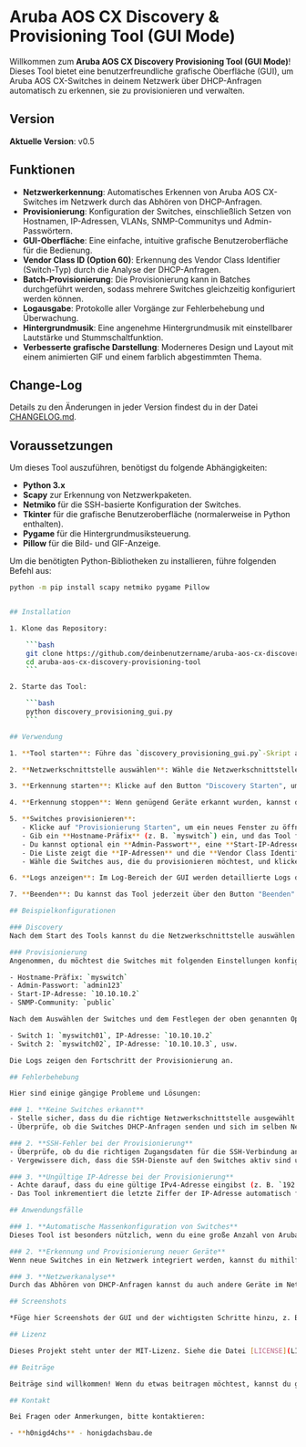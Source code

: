 
# Aruba AOS CX Discovery & Provisioning Tool (GUI Mode)

Willkommen zum **Aruba AOS CX Discovery Provisioning Tool (GUI Mode)**! Dieses Tool bietet eine benutzerfreundliche grafische Oberfläche (GUI), um Aruba AOS CX-Switches in deinem Netzwerk über DHCP-Anfragen automatisch zu erkennen, sie zu provisionieren und verwalten.

## Version

**Aktuelle Version**: v0.5

## Funktionen

- **Netzwerkerkennung**: Automatisches Erkennen von Aruba AOS CX-Switches im Netzwerk durch das Abhören von DHCP-Anfragen.
- **Provisionierung**: Konfiguration der Switches, einschließlich Setzen von Hostnamen, IP-Adressen, VLANs, SNMP-Communitys und Admin-Passwörtern.
- **GUI-Oberfläche**: Eine einfache, intuitive grafische Benutzeroberfläche für die Bedienung.
- **Vendor Class ID (Option 60)**: Erkennung des Vendor Class Identifier (Switch-Typ) durch die Analyse der DHCP-Anfragen.
- **Batch-Provisionierung**: Die Provisionierung kann in Batches durchgeführt werden, sodass mehrere Switches gleichzeitig konfiguriert werden können.
- **Logausgabe**: Protokolle aller Vorgänge zur Fehlerbehebung und Überwachung.
- **Hintergrundmusik**: Eine angenehme Hintergrundmusik mit einstellbarer Lautstärke und Stummschaltfunktion.
- **Verbesserte grafische Darstellung**: Moderneres Design und Layout mit einem animierten GIF und einem farblich abgestimmten Thema.

## Change-Log

Details zu den Änderungen in jeder Version findest du in der Datei [CHANGELOG.md](CHANGELOG.md).

## Voraussetzungen

Um dieses Tool auszuführen, benötigst du folgende Abhängigkeiten:

- **Python 3.x**
- **Scapy** zur Erkennung von Netzwerkpaketen.
- **Netmiko** für die SSH-basierte Konfiguration der Switches.
- **Tkinter** für die grafische Benutzeroberfläche (normalerweise in Python enthalten).
- **Pygame** für die Hintergrundmusiksteuerung.
- **Pillow** für die Bild- und GIF-Anzeige.

Um die benötigten Python-Bibliotheken zu installieren, führe folgenden Befehl aus:

```bash
python -m pip install scapy netmiko pygame Pillow


## Installation

1. Klone das Repository:

    ```bash
    git clone https://github.com/deinbenutzername/aruba-aos-cx-discovery-provisioning-tool.git
    cd aruba-aos-cx-discovery-provisioning-tool
    ```

2. Starte das Tool:

    ```bash
    python discovery_provisioning_gui.py
    ```

## Verwendung

1. **Tool starten**: Führe das `discovery_provisioning_gui.py`-Skript aus, um die GUI zu öffnen.

2. **Netzwerkschnittstelle auswählen**: Wähle die Netzwerkschnittstelle aus, über die die DHCP-Anfragen überwacht werden sollen. Das Tool erkennt automatisch die verfügbaren Netzwerkschnittstellen deines Systems und listet sie zur Auswahl auf.

3. **Erkennung starten**: Klicke auf den Button "Discovery Starten", um den Erkennungsprozess zu starten. Das Tool überwacht die DHCP-Anfragen und zeigt die erkannten Aruba AOS CX-Switches sowie ihre **IP-Adressen** und **Vendor Class Identifier (Option 60)** in der GUI an.

4. **Erkennung stoppen**: Wenn genügend Geräte erkannt wurden, kannst du den Erkennungsprozess über den Button "Discovery Stoppen" beenden.

5. **Switches provisionieren**:
   - Klicke auf "Provisionierung Starten", um ein neues Fenster zu öffnen, in dem du die zu provisionierenden Switches auswählen kannst.
   - Gib ein **Hostname-Präfix** (z. B. `myswitch`) ein, und das Tool fügt automatisch eine fortlaufende Nummer hinzu (z. B. `myswitch01`, `myswitch02`).
   - Du kannst optional ein **Admin-Passwort**, eine **Start-IP-Adresse** und eine **SNMP-Community** festlegen.
   - Die Liste zeigt die **IP-Adressen** und die **Vendor Class Identifier (Option 60)** der erkannten Switches an, sodass du gezielt Geräte provisionieren kannst.
   - Wähle die Switches aus, die du provisionieren möchtest, und klicke auf "Provisionierung Starten".

6. **Logs anzeigen**: Im Log-Bereich der GUI werden detaillierte Logs des Erkennungs- und Provisionierungsprozesses angezeigt. Hier kannst du den Status und etwaige Fehlermeldungen nachvollziehen.

7. **Beenden**: Du kannst das Tool jederzeit über den Button "Beenden" schließen.

## Beispielkonfigurationen

### Discovery
Nach dem Start des Tools kannst du die Netzwerkschnittstelle auswählen und auf "Discovery Starten" klicken. Im Log-Bereich erscheinen dann Einträge, sobald DHCP-Anfragen erkannt werden, die Informationen wie MAC-Adresse, IP-Adresse und Vendor Class Identifier enthalten.

### Provisionierung
Angenommen, du möchtest die Switches mit folgenden Einstellungen konfigurieren:

- Hostname-Präfix: `myswitch`
- Admin-Passwort: `admin123`
- Start-IP-Adresse: `10.10.10.2`
- SNMP-Community: `public`

Nach dem Auswählen der Switches und dem Festlegen der oben genannten Optionen werden die Switches entsprechend provisioniert:

- Switch 1: `myswitch01`, IP-Adresse: `10.10.10.2`
- Switch 2: `myswitch02`, IP-Adresse: `10.10.10.3`, usw.

Die Logs zeigen den Fortschritt der Provisionierung an.

## Fehlerbehebung

Hier sind einige gängige Probleme und Lösungen:

### 1. **Keine Switches erkannt**
- Stelle sicher, dass du die richtige Netzwerkschnittstelle ausgewählt hast.
- Überprüfe, ob die Switches DHCP-Anfragen senden und sich im selben Netzwerksegment wie dein System befinden.

### 2. **SSH-Fehler bei der Provisionierung**
- Überprüfe, ob du die richtigen Zugangsdaten für die SSH-Verbindung angegeben hast.
- Vergewissere dich, dass die SSH-Dienste auf den Switches aktiv sind und du über Netzwerkzugriff verfügst.

### 3. **Ungültige IP-Adresse bei der Provisionierung**
- Achte darauf, dass du eine gültige IPv4-Adresse eingibst (z. B. `192.168.1.10`).
- Das Tool inkrementiert die letzte Ziffer der IP-Adresse automatisch für jeden weiteren Switch im Batch.

## Anwendungsfälle

### 1. **Automatische Massenkonfiguration von Switches**
Dieses Tool ist besonders nützlich, wenn du eine große Anzahl von Aruba AOS CX-Switches im Netzwerk konfigurieren möchtest. Du kannst die Switches in Batches konfigurieren, um den Prozess zu beschleunigen, und dabei wichtige Parameter wie Hostnamen, IP-Adressen und VLANs automatisch zuweisen.

### 2. **Erkennung und Provisionierung neuer Geräte**
Wenn neue Switches in ein Netzwerk integriert werden, kannst du mithilfe des Tools deren DHCP-Anfragen überwachen, um sie sofort zu erkennen und zu provisionieren.

### 3. **Netzwerkanalyse**
Durch das Abhören von DHCP-Anfragen kannst du auch andere Geräte im Netzwerk erkennen und analysieren, die Vendor Class Identifier verwenden. Dies kann hilfreich sein, um Geräte unterschiedlicher Hersteller zu identifizieren.

## Screenshots

*Füge hier Screenshots der GUI und der wichtigsten Schritte hinzu, z. B. Discovery-Prozess, Auswahl der Switches zur Provisionierung, Log-Ausgaben etc.*

## Lizenz

Dieses Projekt steht unter der MIT-Lizenz. Siehe die Datei [LICENSE](LICENSE) für Details.

## Beiträge

Beiträge sind willkommen! Wenn du etwas beitragen möchtest, kannst du gerne einen Pull Request einreichen oder ein Issue öffnen.

## Kontakt

Bei Fragen oder Anmerkungen, bitte kontaktieren:

- **h0nigd4chs** - honigdachsbau.de
```

